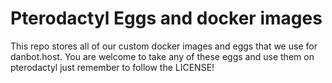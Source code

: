 # Pterodactyl Eggs and docker images
This repo stores all of our custom docker images and eggs that we use for danbot.host. 
You are welcome to take any of these eggs and use them on pterodactyl just remember to follow the LICENSE!
